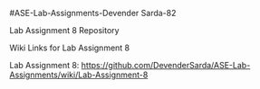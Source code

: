 #ASE-Lab-Assignments-Devender Sarda-82

Lab Assignment 8 Repository

Wiki Links for Lab Assignment 8

Lab Assignment 8: https://github.com/DevenderSarda/ASE-Lab-Assignments/wiki/Lab-Assignment-8
